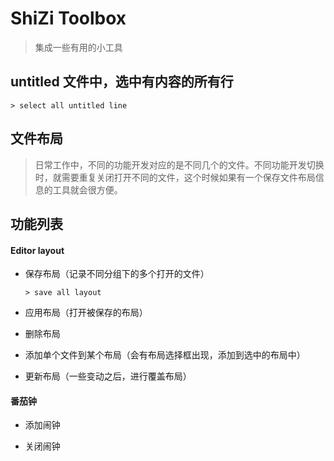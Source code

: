 # ShiZi Toolbox

> 集成一些有用的小工具

## untitled 文件中，选中有内容的所有行

```
> select all untitled line
```

## 文件布局

> 日常工作中，不同的功能开发对应的是不同几个的文件。不同功能开发切换时，就需要重复关闭打开不同的文件，这个时候如果有一个保存文件布局信息的工具就会很方便。

## 功能列表

#### Editor layout

- 保存布局（记录不同分组下的多个打开的文件）

  ```
  > save all layout
  ```

- 应用布局（打开被保存的布局）

- 删除布局

- 添加单个文件到某个布局（会有布局选择框出现，添加到选中的布局中）

- 更新布局（一些变动之后，进行覆盖布局）

#### 番茄钟

- 添加闹钟

- 关闭闹钟
